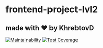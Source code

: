 # frontend-project-lvl2
## made with ❤️ by KhrebtovD

[![Maintainability](https://api.codeclimate.com/v1/badges/f80cd163f98ff4071826/maintainability)](https://codeclimate.com/github/KhrebtovD/frontend-project-lvl2/maintainability)
[![Test Coverage](https://api.codeclimate.com/v1/badges/f80cd163f98ff4071826/test_coverage)](https://codeclimate.com/github/KhrebtovD/frontend-project-lvl2/test_coverage)
